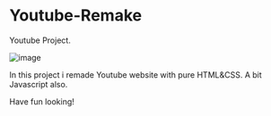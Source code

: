 # Youtube-Remake
Youtube Project.

![image](https://github.com/N-amer/Youtube-Remake/assets/35346606/9a6f2909-ca95-447c-ab24-3bd2f8c258de)


In this project i remade Youtube website with pure HTML&CSS. A bit Javascript also.

Have fun looking!
